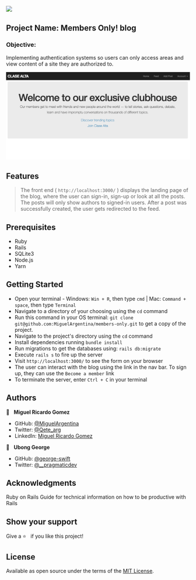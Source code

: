 ![](https://img.shields.io/badge/Microverse-blueviolet)

## Project Name: Members Only! blog

### Objective:
Implementing authentication systems so users can only access areas and view content of a site they are authorized to.

![screenshot](./app/assets/images/screenshot.png)

## Features

> The front end ( `http://localhost:3000/` ) displays the landing page of the blog, where the user can sign-in, sign-up or look at all the posts.
> The posts will only show authors to signed-in users.
> After a post was successfully created, the user gets redirected to the feed.

## Prerequisites
- Ruby
- Rails
- SQLite3
- Node.js
- Yarn

## Getting Started
- Open your terminal - Windows: `Win + R`, then type `cmd` | Mac: `Command + space`, then type `Terminal`
- Navigate to a directory of your choosing using the `cd` command
- Run this command in your OS terminal: `git clone git@github.com:MiguelArgentina/members-only.git` to get a copy of the project.
- Navigate to the project's directory using the `cd` command
- Install dependencies running `bundle install`
- Run migrations to get the databases using: `rails db:migrate`
- Execute `rails s` to fire up the server
- Visit `http://localhost:3000/` to see the form on your browser
- The user can interact with the blog using the link in the nav bar. To sign up, they can use the `Become a member` link
- To terminate the server, enter `Ctrl + C` in your terminal

## Authors

👤  &nbsp; **Miguel Ricardo Gomez**
- GitHub: [@MiguelArgentina](https://github.com/MiguelArgentina)
- Twitter: [@Qete_arg](https://twitter.com/Qete_arg)
- LinkedIn: [Miguel Ricardo Gomez](https://www.linkedin.com/in/miguelricardogomez/)

👤 &nbsp; **Ubong George**
- GitHub: [@george-swift](https://github.com/george-swift)
- Twitter: [@\_\_pragmaticdev](https://twitter.com/__pragmaticdev)

## Acknowledgments

Ruby on Rails Guide for technical information on how to be productive with Rails

## Show your support

Give a :star:️ &nbsp; if you like this project!

## License

Available as open source under the terms of the [MIT License](https://opensource.org/licenses/MIT).
